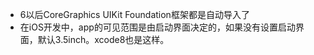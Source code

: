 - 6以后CoreGraphics UIKit Foundation框架都是自动导入了
- 在iOS开发中，app的可见范围是由启动界面决定的，如果没有设置启动界面，默认3.5inch。xcode8也是这样。